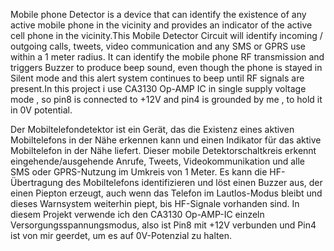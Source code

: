 Mobile phone Detector is a device that can identify the existence of any active mobile phone in the vicinity and provides an indicator of the active cell phone in the vicinity.This Mobile Detector Circuit will identify incoming / outgoing calls, tweets, video communication and any SMS or GPRS use within a 1 meter radius. It can identify the mobile phone RF transmission and triggers Buzzer to produce beep sound, even though the phone is stayed in Silent mode and this alert system continues to beep until RF signals are present.In this project i use CA3130 Op-AMP IC in single supply voltage mode , so pin8 is connected to +12V and pin4 is grounded  by me , to hold it in  0V potential.

Der Mobiltelefondetektor ist ein Gerät, das die Existenz eines aktiven Mobiltelefons in der Nähe erkennen kann und einen Indikator für das aktive Mobiltelefon in der Nähe liefert. Dieser mobile Detektorschaltkreis erkennt eingehende/ausgehende Anrufe, Tweets, Videokommunikation und alle SMS oder GPRS-Nutzung im Umkreis von 1 Meter. Es kann die HF-Übertragung des Mobiltelefons identifizieren und löst einen Buzzer aus, der einen Piepton erzeugt, auch wenn das Telefon im Lautlos-Modus bleibt und dieses Warnsystem weiterhin piept, bis HF-Signale vorhanden sind. In diesem Projekt verwende ich den CA3130 Op-AMP-IC einzeln Versorgungsspannungsmodus, also ist Pin8 mit +12V verbunden und Pin4 ist von mir geerdet, um es auf 0V-Potenzial zu halten.

